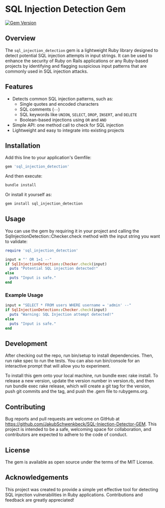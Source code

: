 # SQL Injection Detection Gem

[![Gem Version](https://badge.fury.io/rb/sql_injection_detection@2x.png)](https://badge.fury.io/rb/sql_injection_detection)
## Overview

The `sql_injection_detection` gem is a lightweight Ruby library designed to detect potential SQL injection attempts in input strings. It can be used to enhance the security of Ruby on Rails applications or any Ruby-based projects by identifying and flagging suspicious input patterns that are commonly used in SQL injection attacks.

## Features

- Detects common SQL injection patterns, such as:
  - Single quotes and encoded characters
  - SQL comments (`--`)
  - SQL keywords like `UNION`, `SELECT`, `DROP`, `INSERT`, and `DELETE`
  - Boolean-based injections using `OR` and `AND`
- Simple API: one method call to check for SQL injection
- Lightweight and easy to integrate into existing projects

## Installation

Add this line to your application's Gemfile:

```ruby
gem 'sql_injection_detection'
```
And then execute:

```bash
bundle install
```
Or install it yourself as:

```bash
gem install sql_injection_detection
```
## Usage
You can use the gem by requiring it in your project and calling the SqlInjectionDetection::Checker.check method with the input string you want to validate:

```ruby
require 'sql_injection_detection'

input = "' OR 1=1 --"
if SqlInjectionDetection::Checker.check(input)
  puts "Potential SQL injection detected!"
else
  puts "Input is safe."
end
```
### Example Usage
```ruby
input = "SELECT * FROM users WHERE username = 'admin' --"
if SqlInjectionDetection::Checker.check(input)
  puts "Warning: SQL Injection attempt detected!"
else
  puts "Input is safe."
end
```
## Development
After checking out the repo, run bin/setup to install dependencies. Then, run rake spec to run the tests. You can also run bin/console for an interactive prompt that will allow you to experiment.

To install this gem onto your local machine, run bundle exec rake install. To release a new version, update the version number in version.rb, and then run bundle exec rake release, which will create a git tag for the version, push git commits and the tag, and push the .gem file to rubygems.org.

## Contributing
Bug reports and pull requests are welcome on GitHub at https://github.com/JakubSchwenkbeck/SQL-Injection-Detector-GEM. This project is intended to be a safe, welcoming space for collaboration, and contributors are expected to adhere to the code of conduct.

## License
The gem is available as open source under the terms of the MIT License.

## Acknowledgements
This project was created to provide a simple yet effective tool for detecting SQL injection vulnerabilities in Ruby applications. Contributions and feedback are greatly appreciated!
